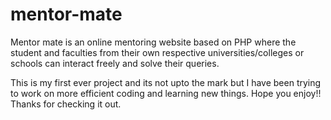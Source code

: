 # mentor-mate
Mentor mate is an online mentoring website based on PHP
where the student and faculties from their own respective universities/colleges or schools can interact freely and solve their queries.

This is my first ever project and its not upto the mark but I have been trying to work on more efficient coding and learning new things. Hope you enjoy!! Thanks for checking it out.
